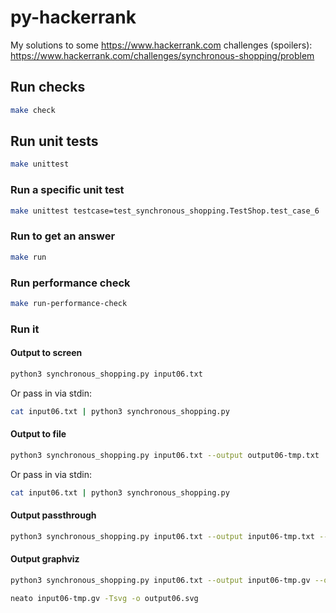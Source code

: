 # py-hackerrank
My solutions to some https://www.hackerrank.com challenges (spoilers):
<https://www.hackerrank.com/challenges/synchronous-shopping/problem>

## Run checks
```sh
make check
```

## Run unit tests
```sh
make unittest
```

### Run a specific unit test
```sh
make unittest testcase=test_synchronous_shopping.TestShop.test_case_6
```

### Run to get an answer
```sh
make run
```

### Run performance check
```sh
make run-performance-check
```

### Run it

#### Output to screen

```sh
python3 synchronous_shopping.py input06.txt
```

Or pass in via stdin:
```sh
cat input06.txt | python3 synchronous_shopping.py
```

#### Output to file

```sh
python3 synchronous_shopping.py input06.txt --output output06-tmp.txt
```

Or pass in via stdin:
```sh
cat input06.txt | python3 synchronous_shopping.py
```

#### Output passthrough

```sh
python3 synchronous_shopping.py input06.txt --output input06-tmp.txt --output-type passthrough
```

#### Output graphviz

```sh
python3 synchronous_shopping.py input06.txt --output input06-tmp.gv --output-type graph
```

```sh
neato input06-tmp.gv -Tsvg -o output06.svg
```
